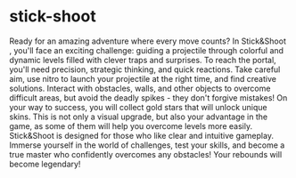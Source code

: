 # stick-shoot
Ready for an amazing adventure where every move counts? In Stick&amp;Shoot , you'll face an exciting challenge: guiding a projectile through colorful and dynamic levels filled with clever traps and surprises. To reach the portal, you'll need precision, strategic thinking, and quick reactions. Take careful aim, use nitro to launch your projectile at the right time, and find creative solutions. Interact with obstacles, walls, and other objects to overcome difficult areas, but avoid the deadly spikes - they don't forgive mistakes! On your way to success, you will collect gold stars that will unlock unique skins. This is not only a visual upgrade, but also your advantage in the game, as some of them will help you overcome levels more easily. Stick&Shoot is designed for those who like clear and intuitive gameplay. Immerse yourself in the world of challenges, test your skills, and become a true master who confidently overcomes any obstacles! Your rebounds will become legendary!
